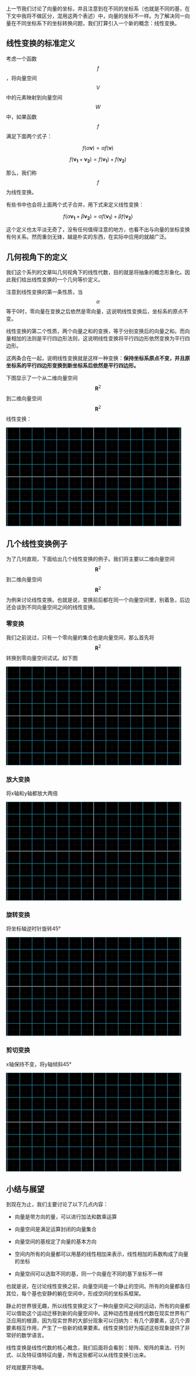 上一节我们讨论了向量的坐标，并且注意到在不同的坐标系（也就是不同的基，在下文中我将不做区分，混用这两个表述）中，向量的坐标不一样。为了解决同一向量在不同坐标系下的坐标转换问题，我们打算引入一个新的概念：线性变换。

## 线性变换的标准定义

考虑一个函数$$f$$，将向量空间$$V$$中的元素映射到向量空间$$W$$中，如果函数$$f$$满足下面两个式子：

$$f(\alpha\mathbf{v})=\alpha f(\mathbf{v})$$

$$f(\mathbf{v_1}+\mathbf{v_2})=f(\mathbf{v_1})+f(\mathbf{v_2})$$

那么，我们称$$f$$为线性变换。

有些书中也会将上面两个式子合并，用下式来定义线性变换：

$$f(\alpha \mathbf{v_1}+\beta \mathbf{v_2})=\alpha f(\mathbf{v_1})+\beta f(\mathbf{v_2})$$

这个定义也太平淡无奇了，没有任何值得注意的地方，也看不出与向量的坐标变换有何关系。然而重剑无锋，越是朴实的东西，在实际中应用的就越广泛。

## 几何视角下的定义

我们这个系列的文章叫几何视角下的线性代数，目的就是将抽象的概念形象化。因此我们给出线性变换的一个几何等价定义。

注意到线性变换的第一条性质，当$$\alpha$$等于0时，零向量在变换之后依然是零向量，这说明线性变换后，坐标系的原点不变。

线性变换的第二个性质，两个向量之和的变换，等于分别变换后的向量之和。而向量相加的法则是平行四边形法则，这说明线性变换将平行四边形依然变换为平行四边形。

这两条合在一起，说明线性变换就是这样一种变换：**保持坐标系原点不变，并且原坐标系的平行四边形变换到新坐标系后依然是平行四边形。**

下图显示了一个从二维向量空间$$\mathbf{R}^2$$到二维向量空间$$\mathbf{R}^2$$线性变换：

![线性变换例子](pictures/linear_transform_intro.gif)

## 几个线性变换例子

为了几何直观，下面给出几个线性变换的例子。我们将主要以二维向量空间$$\mathbf{R}^2$$到二维向量空间$$\mathbf{R}^2$$为例来讨论线性变换。也就是说，变换前后都在同一个向量空间里，别着急，后边还会谈到不同向量空间之间的线性变换。

### 零变换

我们之前说过，只有一个零向量的集合也是向量空间，那么首先将$$\mathbf{R}^2$$转换到零向量空间试试。如下图

![零变换](pictures/zero_transform.gif)

### 放大变换

将x轴和y轴都放大两倍

![放大变换](pictures/dialate_transform.gif)

### 旋转变换

将坐标轴逆时针旋转45°

![旋转变换](pictures/rotate_transform.gif)

### 剪切变换

x轴保持不变，将y轴倾斜45°

![剪切变换](pictures/shear_transform.gif)

## 小结与展望

到现在为止，我们主要讨论了以下几点内容：

- 向量是带方向的量，可以进行加法和数乘运算

- 向量空间是满足运算封闭的向量集合

- 向量空间的基规定了向量的基本方向

- 空间内所有的向量都可以用基的线性相加来表示，线性相加的系数构成了向量的坐标

- 向量空间可以选取不同的基，同一个向量在不同的基下坐标不一样

也就是说，在讨论线性变换之前，向量空间是一个静止的空间。所有的向量都各归其位，每个基也安静的躺在空间中，形成空间的坐标系框架。

静止的世界很无趣，所以线性变换定义了一种向量空间之间的运动，所有的向量都可以借助这个运动迁移到新的向量空间中。这种动态性是线性代数在现实世界有广泛应用的根源，因为现实世界的大部分现象可以归纳为：有几个源要素，这几个源要素相互作用，产生了一些新的结果要素。线性变换恰好为描述这些现象提供了非常好的数学语言。

线性变换是线性代数的核心概念，我们后面将会看到：矩阵、矩阵的乘法、行列式、以及特征值特征向量，所有这些都可以从线性变换引出来。

好戏就要开场咯。

